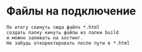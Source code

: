 # Файлы на подключение

    По итогу скинуть сюда файлs *.html
    создать папку кинуть файлы из папки build
    и можно заливать на хостинг.
    Не забудь откоректировать после пути в *.html 